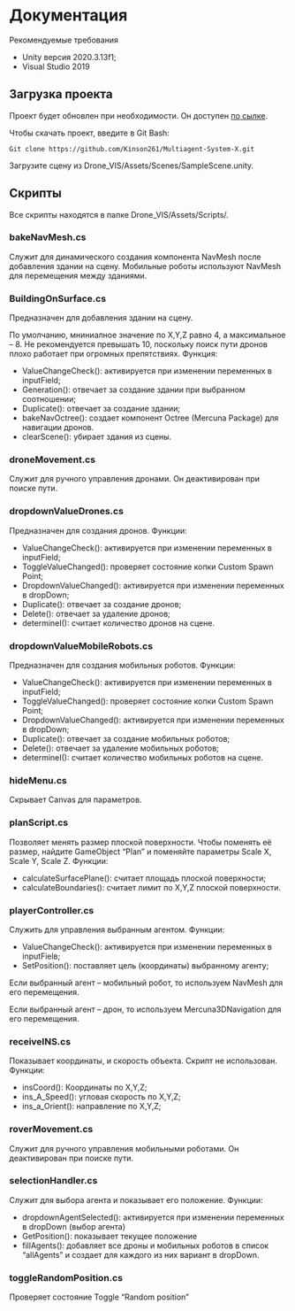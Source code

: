# Документация

Рекомендуемые требования
- Unity версия 2020.3.13f1;
- Visual Studio 2019

## Загрузка проекта
Проект будет обновлен при необходимости.  Он доступен [по сылке](https://github.com/Kinson261/Multiagent-System-X).

Чтобы скачать проект, введите в Git Bash:

    Git clone https://github.com/Kinson261/Multiagent-System-X.git

Загрузите сцену из Drone_VIS/Assets/Scenes/SampleScene.unity.

## Скрипты
Все скрипты находятся в папке Drone_VIS/Assets/Scripts/.

### bakeNavMesh.cs
Служит для динамического создания компонента NavMesh после добавления здании на сцену. Мобильные роботы используют NavMesh для перемещения между зданиями. 

### BuildingOnSurface.cs
Предназначен для добавления здании на сцену. 

По умолчанию, мниниалное значение по X,Y,Z равно 4, а максимальное – 8. Не рекомендуется превышать 10,  поскольку поиск пути дронов плохо работает при огромных препятствиях. 
Функция:
- ValueChangeCheck(): активируется при изменении переменных в inputField;
- Generation(): отвечает за создание здании при выбранном соотношении;
- Duplicate(): отвечает за создание здании;
- bakeNavOctree(): создает компонент Octree (Mercuna Package)  для навигации дронов.
- clearScene(): убирает здания из сцены. 

### droneMovement.cs
Служит для ручного управления дронами. Он деактивирован при поиске пути.

### dropdownValueDrones.cs
Предназначен для создания дронов. Функции:
- ValueChangeCheck(): активируется при изменении переменных в inputField;
- ToggleValueChanged(): проверяет состояние копки Custom Spawn Point;
- DropdownValueChanged(): активируется при изменении переменных в dropDown;
- Duplicate(): отвечает за создание дронов;
- Delete(): отвечает за удаление дронов;
- determineI(): считает количество дронов на сцене.

### dropdownValueMobileRobots.cs
Предназначен для создания мобильных роботов. Функции:
- ValueChangeCheck(): активируется при изменении переменных в inputField;
- ToggleValueChanged(): проверяет состояние копки Custom Spawn Point;
- DropdownValueChanged(): активируется при изменении переменных в dropDown;
- Duplicate(): отвечает за создание мобильных роботов;
- Delete(): отвечает за удаление мобильных роботов;
-	determineI(): считает количество мобильных роботов на сцене.

### hideMenu.cs
Скрывает Canvas для параметров.

### planScript.cs
Позволяет менять размер плоской поверхности. Чтобы поменять её размер, найдите GameObject “Plan” и поменяйте параметры Scale X, Scale Y, Scale Z.
 Функции:
- calculateSurfacePlane(): считает площадь плоской поверхности;
- calculateBoundaries(): считает лимит по  X,Y,Z плоской поверхности.

### playerController.cs
Служить для управления выбранным агентом. Функции:
- ValueChangeCheck(): активируется при изменении переменных в inputFielв;
- SetPosition(): поставляет цель (координаты) выбранному агенту;

Если выбранный агент – мобильный робот, то используем NavMesh для его перемещения.

Если выбранный агент – дрон, то используем Mercuna3DNavigation для его перемещения.

### receiveINS.cs 
Показывает координаты, и скорость объекта. Cкрипт не использован.  Функции:
- insCoord(): Координаты по X,Y,Z;
- ins_A_Speed(): угловая скорость по X,Y,Z;
- ins_a_Orient(): направление по X,Y,Z;

### roverMovement.cs
Служит для ручного управления мобильными роботами. Он деактивирован при поиске пути.

### selectionHandler.cs
Служит для выбора агента и показывает его положение. Функции:
- dropdownAgentSelected(): активируется при изменении переменных в dropDown (выбор агента)
- GetPosition(): показывает текущее положение
- fillAgents(): добавляет все дроны и мобильных роботов в список “allAgents” и создает для каждого из них вариант в dropDown.

### toggleRandomPosition.cs
Проверяет состояние Toggle “Random position”

	
